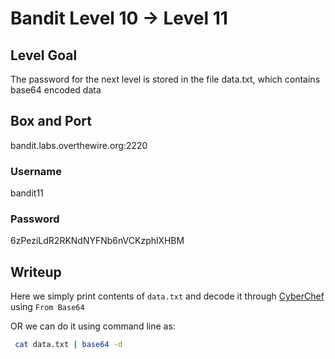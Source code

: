 # Bandit Level 10 → Level 11

## Level Goal
The password for the next level is stored in the file data.txt, which contains base64 encoded data

## Box and Port
bandit.labs.overthewire.org:2220

### Username
bandit11

### Password
6zPeziLdR2RKNdNYFNb6nVCKzphlXHBM

## Writeup
Here we simply print contents of `data.txt` and decode it through
[CyberChef](https://gchq.github.io/CyberChef/)
using `From Base64`

OR we can do it using command line as:
```bash
 cat data.txt | base64 -d
```
